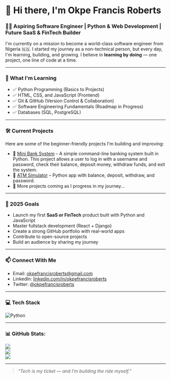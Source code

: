 # 👋 Hi there, I'm Okpe Francis Roberts

### 🧑‍💻 Aspiring Software Engineer | Python & Web Development | Future SaaS & FinTech Builder

I'm currently on a mission to become a world-class software engineer from Nigeria 🇳🇬. I started my journey as a non-technical person, but every day, I'm learning, building, and growing. I believe in **learning by doing** — one project, one line of code at a time.

---

### 🚀 What I'm Learning
- ✅ Python Programming (Basics to Projects)
- ✅ HTML, CSS, and JavaScript (Frontend)
- ✅ Git & GitHub (Version Control & Collaboration)
- ✅ Software Engineering Fundamentals (Roadmap in Progress)
- ✅ Databases (SQL, PostgreSQL)

---

### 🛠️ Current Projects
Here are some of the beginner-friendly projects I'm building and improving:

- 🏦 [Mini Bank System](https://github.com/OkpeFrancisRoberts/mini-bank-system) – A simple command-line banking system built in Python. This project allows a user to log in with a username and password, check their balance, deposit money, withdraw funds, and exit the system.
- 🔐 [ATM Simulator](https://github.com/OkpeFrancisRoberts/atm-simulator) – Python app with balance, deposit, withdraw, and password.
- 📁 More projects coming as I progress in my journey...

---

### 🎯 2025 Goals
- Launch my first **SaaS or FinTech** product built with Python and JavaScript
- Master fullstack development (React + Django)
- Create a strong GitHub portfolio with real-world apps
- Contribute to open-source projects
- Build an audience by sharing my journey

---

### 📫 Connect With Me
- Email: [okpefrancisroberts@gmail.com](mailto:okpefrancisroberts@gmai.com)
- LinkedIn: [linkedin.com/in/okpefrancisroberts](https://linkedin.com)
- Twitter: [@okpefrancisroberts](https://twitter.com)

---

### 💻 Tech Stack
![Python](https://img.shields.io/badge/python-3670A0?style=for-the-badge&logo=python&logoColor=ffdd54)

---

### 📊 GitHub Stats:
![](https://github-readme-stats.vercel.app/api?username=OkpeFrancisRoberts&theme=dark&hide_border=false&include_all_commits=true&count_private=true)<br/>
![](https://nirzak-streak-stats.vercel.app/?user=OkpeFrancisRoberts&theme=dark&hide_border=false)<br/>
![](https://github-readme-stats.vercel.app/api/top-langs/?username=OkpeFrancisRoberts&theme=dark&hide_border=false&include_all_commits=true&count_private=true&layout=compact)

---

> _“Tech is my ticket — and I’m building the ride myself.”_

